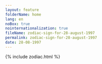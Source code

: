 ```yaml
---
layout: feature
folderName: home
lang: en
noBox: true
nointernationalization: true
fileName: zodiac-sign-for-28-august-1997
permalink: zodiac-sign-for-28-august-1997
date: 28-08-1997
---
```

{% include zodiac.html %}
